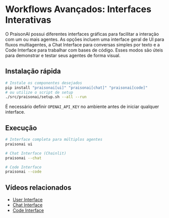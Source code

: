 # Workflows Avançados: Interfaces Interativas

O PraisonAI possui diferentes interfaces gráficas para facilitar a interação com um ou mais agentes.
As opções incluem uma interface geral de UI para fluxos multiagentes, a Chat Interface para conversas simples
por texto e a Code Interface para trabalhar com bases de código. Esses modos são úteis para demonstrar e
testar seus agentes de forma visual.

## Instalação rápida

```bash
# Instale os componentes desejados
pip install "praisonai[ui]" "praisonai[chat]" "praisonai[code]"
# ou utilize o script de setup
./src/praisonai/setup.sh --all --run
```

É necessário definir `OPENAI_API_KEY` no ambiente antes de iniciar qualquer interface.

## Execução

```bash
# Interface completa para múltiplos agentes
praisonai ui

# Chat Interface (Chainlit)
praisonai --chat

# Code Interface
praisonai --code
```

## Vídeos relacionados

- [User Interface](https://www.youtube.com/watch?v=tg-ZjNl3OCg)
- [Chat Interface](https://www.youtube.com/watch?v=sw3uDqn2h1Y)
- [Code Interface](https://www.youtube.com/watch?v=_5jQayO-MQY)
